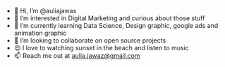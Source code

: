 - 👋 Hi, I’m @auliajawas
- 👀 I’m interested in Digital Marketing and curious about those stuff
- 🌱 I’m currently learning Data Science, Design graphic, google ads and animation graphic
- 💞️ I’m looking to collaborate on open source projects
- 😍 I love to watching sunset in the beach and listen to music
- 📫 Reach me out at
  aulia.jawaz@gmail.com

<!---
auliajawas/auliajawas is a ✨ special ✨ repository because its `README.md` (this file) appears on your GitHub profile.
You can click the Preview link to take a look at your changes.
--->
